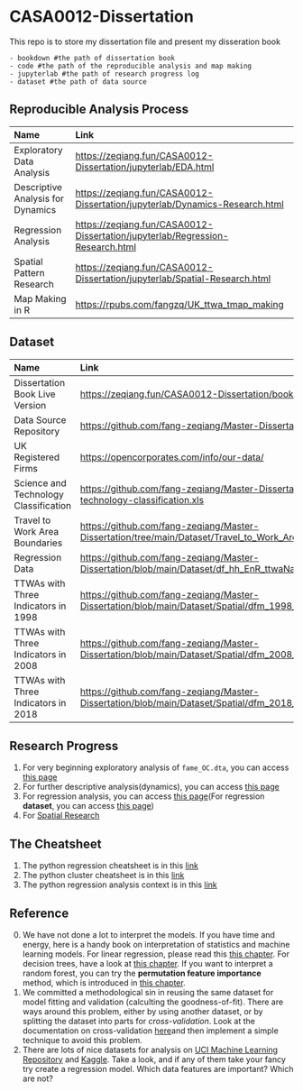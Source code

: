 # CASA0012-Dissertation

This repo is to store my dissertation file and present my disseration book

```
- bookdown #the path of dissertation book
- code #the path of the reproducible analysis and map making
- jupyterlab #the path of research progress log
- dataset #the path of data source
```
## Reproducible Analysis Process

|Name|Link|
|:--|:--|
|Exploratory Data Analysis|	https://zeqiang.fun/CASA0012-Dissertation/jupyterlab/EDA.html|
|Descriptive Analysis for Dynamics|https://zeqiang.fun/CASA0012-Dissertation/jupyterlab/Dynamics-Research.html|
|Regression Analysis|	https://zeqiang.fun/CASA0012-Dissertation/jupyterlab/Regression-Research.html|
|Spatial Pattern Research	|https://zeqiang.fun/CASA0012-Dissertation/jupyterlab/Spatial-Research.html|
|Map Making in R|	https://rpubs.com/fangzq/UK_ttwa_tmap_making|

## Dataset

|Name|Link|
|:--|:--|
|Dissertation Book Live Version|https://zeqiang.fun/CASA0012-Dissertation/bookdown/html/|
|Data Source Repository|https://github.com/fang-zeqiang/Master-Dissertation/tree/main/Dataset|
|UK Registered Firms|	https://opencorporates.com/info/our-data/|
|Science and Technology Classification|	https://github.com/fang-zeqiang/Master-Dissertation/blob/main/Dataset/science-and-technology-classification.xls|
|Travel to Work Area Boundaries|https://github.com/fang-zeqiang/Master-Dissertation/tree/main/Dataset/Travel_to_Work_Areas_2011_guidance_and_information_V5|
|Regression Data|https://github.com/fang-zeqiang/Master-Dissertation/blob/main/Dataset/df_hh_EnR_ttwaName_asset_not_drop.csv|
|TTWAs with Three Indicators in 1998|https://github.com/fang-zeqiang/Master-Dissertation/blob/main/Dataset/Spatial/dfm_1998_output.geojson|
|TTWAs with Three Indicators in 2008|https://github.com/fang-zeqiang/Master-Dissertation/blob/main/Dataset/Spatial/dfm_2008_output.geojson|
|TTWAs with Three Indicators in 2018|https://github.com/fang-zeqiang/Master-Dissertation/blob/main/Dataset/Spatial/dfm_2018_output.geojson|

## Research Progress

1. For very beginning exploratory analysis of `fame_OC.dta`, you can access [this page](https://zeqiang.fun/CASA0012-Dissertation/jupyterlab/EDA.html)
1. For further descriptive analysis(dynamics), you can access [this page](https://zeqiang.fun/CASA0012-Dissertation/jupyterlab/Dynamics-Research.html)
1. For regression analysis, you can access [this page](https://zeqiang.fun/CASA0012-Dissertation/jupyterlab/Regression-Research.html)(For regression **dataset**, you can access [this page](https://zeqiang.fun/CASA0012-Dissertation/dataset/Top_10_Tech_TTWA_Cluster_Reg_Prepare.xlsx))
2. For [Spatial Research](https://zeqiang.fun/CASA0012-Dissertation/jupyterlab/Spatial-Research.html)

## The Cheatsheet

1. The python regression cheatsheet is in this [link](https://zeqiang.fun/CASA0012-Dissertation/jupyterlab/example/DSSS_SDC_2021_Workshop_6_Advanced_Regression.html)
1. The python cluster cheatsheet is in this [link](https://zeqiang.fun/CASA0012-Dissertation/jupyterlab/example/clustering_workshop_2020.html)
1. The python regression analysis context is in this [link](https://zeqiang.fun/CASA0012-Dissertation/jupyterlab/example/regression_child_poverty.html)

## Reference

0. We have not done a lot to interpret the models. If you have time and energy, here is a handy book on interpretation of statistics and machine learning models. For linear regression, please read this [this chapter](https://christophm.github.io/interpretable-ml-book/limo.html). For decision trees, have a look at [this chapter](https://christophm.github.io/interpretable-ml-book/tree.html). If you want to interpret a random forest, you can try the **permutation feature importance** method, which is introduced in [this chapter](https://christophm.github.io/interpretable-ml-book/feature-importance.html).
1. We committed a methodological sin in reusing the same dataset for model fitting and validation (calculting the goodness-of-fit). There are ways around this problem, either by using another dataset, or by splitting the dataset into parts for *cross-validation*. Look at the documentation on cross-validation [here](ttp://scikit-learn.org/stable/modules/cross_validation.html)and then implement a simple technique to avoid this problem.
2. There are lots of nice datasets for analysis on [UCI Machine Learning Repository](https://archive.ics.uci.edu/ml/datasets.html) and [Kaggle](https://www.kaggle.com/datasets). Take a look, and if any of them take your fancy try create a regression model. Which data features are important? Which are not? 

